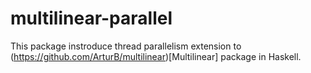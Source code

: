 # multilinear-parallel
This package instroduce thread parallelism extension to (https://github.com/ArturB/multilinear)[Multilinear] package in Haskell. 
